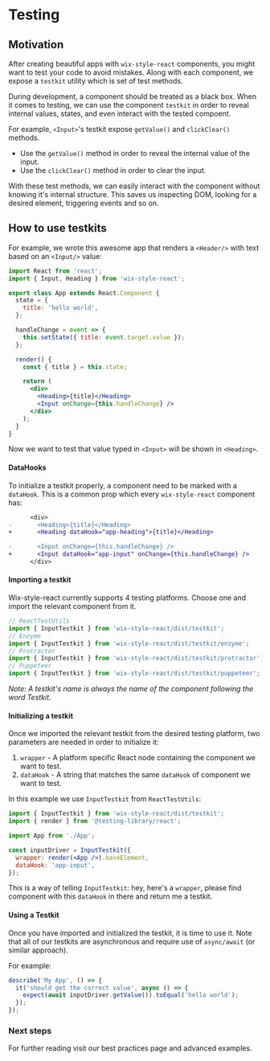 # Testing

## Motivation

After creating beautiful apps with `wix-style-react` components, you might want to test your code to avoid mistakes.
Along with each component, we expose a `testkit` utility which is set of test methods.

During development, a component should be treated as a black box.
When it comes to testing, we can use the component `testkit` in order to reveal internal values, states, and even interact with the tested compoent.

For example, `<Input>`'s testkit expose `getValue()` and `clickClear()` methods.
- Use the `getValue()` method in order to reveal the internal value of the input.
- Use the `clickClear()` method in order to clear the input.

With these test methods, we can easily interact with the component without knowing it's internal structure.
This saves us inspecting DOM, looking for a desired element, triggering events and so on.

## How to use testkits

For example, we wrote this awesome app that renders a `<Header/>` with text based on an `<Input/>` value:

```jsx
import React from 'react';
import { Input, Heading } from 'wix-style-react';

export class App extends React.Component {
  state = {
    title: 'hello world',
  };

  handleChange = event => {
    this.setState({ title: event.target.value });
  };

  render() {
    const { title } = this.state;

    return (
      <div>
        <Heading>{title}</Heading>
        <Input onChange={this.handleChange} />
      </div>
    );
  }
}
```

Now we want to test that value typed in `<Input>` will be shown in `<Heading>`.

#### DataHooks
To initialize a testkit properly, a component need to be marked with a `dataHook`.
This is a common prop which every `wix-style-react` component has:

```diff
      <div>
-       <Heading>{title}</Heading>
+       <Heading dataHook="app-heading">{title}</Heading>

-       <Input onChange={this.handleChange} />
+       <Input dataHook="app-input" onChange={this.handleChange} />
      </div>
```

#### Importing a testkit

Wix-style-react currently supports 4 testing platforms.
Choose one and import the relevant component from it.

```js
// ReactTestUtils
import { InputTestkit } from 'wix-style-react/dist/testkit';
// Enzyme
import { InputTestkit } from 'wix-style-react/dist/testkit/enzyme';
// Protractor
import { InputTestkit } from 'wix-style-react/dist/testkit/protractor';
// Puppeteer
import { InputTestkit } from 'wix-style-react/dist/testkit/puppeteer';
```

_Note: A testkit's name is always the name of the component following the word Testkit._

#### Initializing a testkit

Once we imported the relevant testkit from the desired testing platform, two parameters are needed in order to initialize it:
1. `wrapper` - A platform specific React node containing the component we want to test.
2. `dataHook` - A string that matches the same `dataHook` of component we want to test.

In this example we use `InputTestkit` from `ReactTestUtils`:

```jsx
import { InputTestkit } from 'wix-style-react/dist/testkit';
import { render } from '@testing-library/react';

import App from './App';

const inputDriver = InputTestkit({
  wrapper: render(<App />).baseElement,
  dataHook: 'app-input',
});
```

This is a way of telling `InputTestkit`: hey, here's a `wrapper`, please find component with this `dataHook` in there and return me a testkit.

#### Using a Testkit

Once you have imported and initialized the testkit, it is time to use it.
Note that all of our testkits are asynchronous and require use of `async/await` (or similar approach).

For example:

```jsx
describe('My App', () => {
  it('should get the correct value', async () => {
    expect(await inputDriver.getValue()).toEqual('hello world');
  });
});
```

### Next steps
For further reading visit our best practices page and advanced examples.
